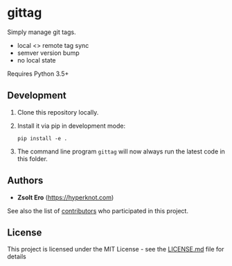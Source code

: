 # gittag

Simply manage git tags.

- local <> remote tag sync
- semver version bump
- no local state

Requires Python 3.5+

## Development

1. Clone this repository locally.

2. Install it via pip in development mode:

    ```
    pip install -e .
    ```

3. The command line program `gittag` will now always run the latest code in this folder.

## Authors

* **Zsolt Ero** (https://hyperknot.com)

See also the list of [contributors](https://github.com/your/project/contributors) who participated in this project.



## License

This project is licensed under the MIT License - see the [LICENSE.md](LICENSE.md) file for details

